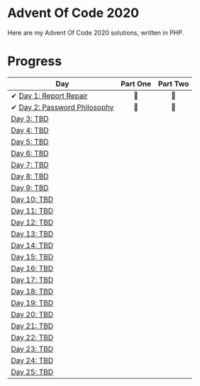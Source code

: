 # Advent Of Code 2020 

Here are my Advent Of Code 2020 solutions, written in PHP. 

# Progress

| Day  | Part One | Part Two | 
|---|:---:|:---:|
| ✔ [Day 1: Report Repair](https://github.com/pwncraft/adventofcode2020/tree/master/advent/Day01)| 🌟 | 🌟 |
| ✔ [Day 2: Password Philosophy](https://github.com/pwncraft/adventofcode2020/tree/master/advent/Day02)| 🌟 | 🌟 |
| [Day 3: TBD]()| | |
| [Day 4: TBD]()| | |
| [Day 5: TBD]()| | |
| [Day 6: TBD]()| | |
| [Day 7: TBD]()| | |
| [Day 8: TBD]()| | |
| [Day 9: TBD]()| | |
| [Day 10: TBD]()| | |
| [Day 11: TBD]()| | |
| [Day 12: TBD]()| | |
| [Day 13: TBD]()| | |
| [Day 14: TBD]()| | |
| [Day 15: TBD]()| | |
| [Day 16: TBD]()| | |
| [Day 17: TBD]()| | |
| [Day 18: TBD]()| | |
| [Day 19: TBD]()| | |
| [Day 20: TBD]()| | |
| [Day 21: TBD]()| | |
| [Day 22: TBD]()| | |
| [Day 23: TBD]()| | |
| [Day 24: TBD]()| | |
| [Day 25: TBD]()| | |